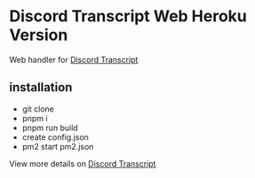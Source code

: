# Discord Transcript Web Heroku Version

Web handler for [Discord Transcript](https://github.com/JustBeingAbdi/Discord-Transcript)

## installation

 - git clone
 - pnpm i
 - pnpm run build
 - create config.json
 - pm2 start pm2.json


View more details on [Discord Transcript](https://github.com/JustBeingAbdi/Discord-Transcript)



